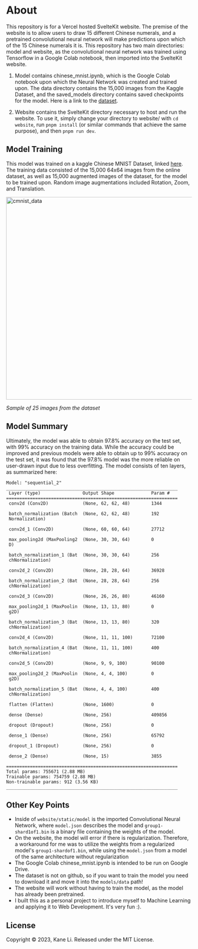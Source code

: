 # About
This repository is for a Vercel hosted SvelteKit website. The premise of the website is to allow users to draw 15 different Chinese numerals, and a pretrained convolutional neural network will make predictions upon which of the 15 Chinese numerals it is. This repository has two main directories: model and website, as the convolutional neural network was trained using Tensorflow in a Google Colab notebook, then imported into the SvelteKit website.

1. Model contains chinese_mnist.ipynb, which is the Google Colab notebook upon which the Neural Network was created and trained upon. The data directory contains the 15,000 images from the Kaggle Dataset, and the saved_models directory contains saved checkpoints for the model. Here is a link to the [dataset](https://www.kaggle.com/datasets/gpreda/chinese-mnist).

2. Website contains the SvelteKit directory necessary to host and run the website. To use it, simply change your directory to website/ with `cd website`, run `pnpm install` (or similar commands that achieve the same purpose), and then `pnpm run dev`.

## Model Training
This model was trained on a kaggle Chinese MNIST Dataset, linked [here](https://www.kaggle.com/datasets/gpreda/chinese-mnist). The training data consisted of the 15,000 64x64 images from the online dataset, as well as 15,000 augmented images of the dataset, for the model to be trained upon. Random image augmentations included Rotation, Zoom, and Translation.   

<img width="550" alt="cmnist_data" src="https://github.com/Li-Kane/cmnist-website/assets/122249106/bee6793e-84f4-4079-90eb-ce55f6d1c9c8">  

_Sample of 25 images from the dataset_

## Model Summary
Ultimately, the model was able to obtain 97.8% accuracy on the test set, with 99% accuracy on the training data. While the accuracy could be improved and previous models were able to obtain up to 99% accuracy on the test set, it was found that the 97.8% model was the more reliable on user-drawn input due to less overfitting. The model consists of ten layers, as summarized here:

```
Model: "sequential_2"
_________________________________________________________________
 Layer (type)                Output Shape              Param #   
=================================================================
 conv2d (Conv2D)             (None, 62, 62, 48)        1344      
                                                                 
 batch_normalization (Batch  (None, 62, 62, 48)        192       
 Normalization)                                                  
                                                                 
 conv2d_1 (Conv2D)           (None, 60, 60, 64)        27712     
                                                                 
 max_pooling2d (MaxPooling2  (None, 30, 30, 64)        0         
 D)                                                              
                                                                 
 batch_normalization_1 (Bat  (None, 30, 30, 64)        256       
 chNormalization)                                                
                                                                 
 conv2d_2 (Conv2D)           (None, 28, 28, 64)        36928     
                                                                 
 batch_normalization_2 (Bat  (None, 28, 28, 64)        256       
 chNormalization)                                                
                                                                 
 conv2d_3 (Conv2D)           (None, 26, 26, 80)        46160     
                                                                 
 max_pooling2d_1 (MaxPoolin  (None, 13, 13, 80)        0         
 g2D)                                                            
                                                                 
 batch_normalization_3 (Bat  (None, 13, 13, 80)        320       
 chNormalization)                                                
                                                                 
 conv2d_4 (Conv2D)           (None, 11, 11, 100)       72100     
                                                                 
 batch_normalization_4 (Bat  (None, 11, 11, 100)       400       
 chNormalization)                                                
                                                                 
 conv2d_5 (Conv2D)           (None, 9, 9, 100)         90100     
                                                                 
 max_pooling2d_2 (MaxPoolin  (None, 4, 4, 100)         0         
 g2D)                                                            
                                                                 
 batch_normalization_5 (Bat  (None, 4, 4, 100)         400       
 chNormalization)                                                
                                                                 
 flatten (Flatten)           (None, 1600)              0         
                                                                 
 dense (Dense)               (None, 256)               409856    
                                                                 
 dropout (Dropout)           (None, 256)               0         
                                                                 
 dense_1 (Dense)             (None, 256)               65792     
                                                                 
 dropout_1 (Dropout)         (None, 256)               0         
                                                                 
 dense_2 (Dense)             (None, 15)                3855      
                                                                 
=================================================================
Total params: 755671 (2.88 MB)
Trainable params: 754759 (2.88 MB)
Non-trainable params: 912 (3.56 KB)
_________________________________________________________________
```

## Other Key Points
- Inside of `website/static/model` is the imported Convolutional Neural Network, where `model.json` describes the model and `group1-shard1of1.bin` is a binary file containing the weights of the model.
- On the website, the model will error if there is regularization. Therefore, a workaround for me was to utilize the weights from a regularized model's `group1-shardof1.bin`, while using the `model.json` from a model of the same architecture without regularization
- The Google Colab chinese_mnist.ipynb is intended to be run on Google Drive.
- The dataset is not on github, so if you want to train the model you need to download it and move it into the `models/data` path!
- The website will work without having to train the model, as the model has already been pretrained.
- I built this as a personal project to introduce myself to Machine Learning and applying it to Web Development. It's very fun :).

## License
Copyright © 2023, Kane Li. Released under the MIT License.
